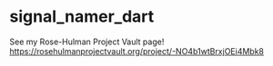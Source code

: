 # signal_namer_dart
See my Rose-Hulman Project Vault page!
https://rosehulmanprojectvault.org/project/-NO4b1wtBrxjOEi4Mbk8

